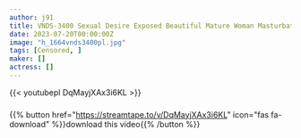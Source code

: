 ```yaml
---
author: j91
title: VNDS-3400 Sexual Desire Exposed Beautiful Mature Woman Masturbation 2 8 People More H Than Usual
date: 2023-07-20T00:00:00Z
image: "h_1664vnds3400pl.jpg"
tags: [Censored, ]
maker: []
actress: []
---
```



{{< youtubepl DqMayjXAx3i6KL >}}
###

{{% button href="https://streamtape.to/v/DqMayjXAx3i6KL" icon="fas fa-download" %}}download this video{{% /button %}}
